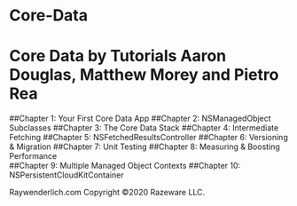 # Core-Data
# Core Data by Tutorials Aaron Douglas, Matthew Morey and Pietro Rea 

##Chapter 1: Your First Core Data App
##Chapter 2: NSManagedObject Subclasses
##Chapter 3: The Core Data Stack
##Chapter 4: Intermediate Fetching
##Chapter 5: NSFetchedResultsController
##Chapter 6: Versioning & Migration 
##Chapter 7: Unit Testing
##Chapter 8: Measuring & Boosting Performance  
##Chapter 9: Multiple Managed Object Contexts
##Chapter 10: NSPersistentCloudKitContainer 

Raywenderlich.com
Copyright ©2020 Razeware LLC.

